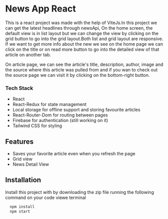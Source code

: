 # News App React

This is a react project was made with  the help of ViteJs.In this project we can get the latest headlines through newsApi, On the home screen, the default view is in list layout but we can change the view by clicking on the grid button to go into the grid layout.Both list and grid layout  are responsive. If  we want to get  more info about  the new we see on the  home page we can click on the title  or on read more  button to go into the detailed view  of  that  article on another tab.

On article page, we  can see the article's title, description, author,  image and the source where this article  was pulled from and if you wan to check out 
the  source page we can visit it by clicking on the bottom-right button.

### Tech Stack
- React
- React-Redux for  state management
- Local storage for  offline support and  storing  favourite articles
- React-Router-Dom for routing between pages
- Firebase for authentication (still working on it)
- Tailwind CSS for  styling



## Features

- Saves your favorite article even when you refresh the page
- Grid view
- News Detail View

## Installation

Install this project with by downloading the zip file running the following command on your code viewe terminal

```bash
  npm install
  npm start
```
    